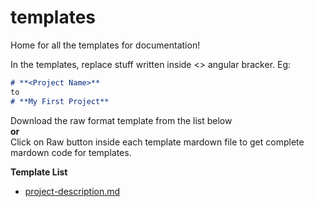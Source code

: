 # templates
Home for all the templates for documentation!

In the templates, replace stuff written inside <> angular bracker.
Eg:
```markdown
# **<Project Name>**
to 
# **My First Project**
```

Download the raw format template from the list below <br>**or**<br>
Click on Raw button inside each template mardown file to get complete mardown code for templates.

**Template List**
* [project-description.md](https://raw.githubusercontent.com/sicsr-lab/templates/master/project-description.md)
